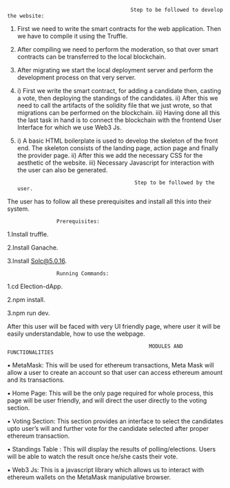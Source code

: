                                            Step to be followed to develop the website: 
1. First we need to write the smart contracts for the web application. Then we have to compile it using the Truffle. 
2. After compiling we need to perform the moderation, so that over smart contracts can be transferred to the local blockchain. 
3. After migrating we start the local deployment server and perform the development process on that very server. 
4. i) First we write the smart contract, for adding a candidate then, casting a vote, then deploying the standings of the candidates. 
ii) After this we need to call the artifacts of the solidity file that we just wrote, so that migrations can be performed on the blockchain. 
iii) Having done all this the last task in hand is to connect the blockchain with the frontend User Interface for which we use Web3 Js. 
5. i) A basic HTML boilerplate is used to develop the skeleton of the front end. The skeleton consists of the landing page, action page and finally the provider page.
ii) After this we add the necessary CSS for the aesthetic of the website. 
iii) Necessary Javascript for interaction with the user can also be generated. 


                                             Step to be followed by the user. 
       
 The user has to follow all these prerequisites and install all this into their system. 

                    Prerequisites: 
1.Install truffle.

2.Install Ganache.

3.Install Solc@5.0.16.


                    Running Commands: 
1.cd Election-dApp.

2.npm install.

3.npm run dev.

After this user will be faced with very UI friendly page, where user it will be easily understandable, how to use the webpage.



                                                  MODULES AND FUNCTIONALITIES 
▪ MetaMask: This will be used for ethereum transactions, Meta Mask will allow a user to create an account so that user can access ethereum amount and its transactions.

▪ Home Page: This will be the only page required for whole process, this page will be user friendly, and will direct the user directly to the voting section.

▪ Voting Section: This section provides an interface to select the candidates upto user’s will and further vote for the candidate selected after proper ethereum transaction.

▪ Standings Table : This will display the results of polling/elections. Users will be able to watch the result once he/she casts their vote.

▪ Web3 Js: This is a javascript library which allows us to interact with ethereum wallets on the MetaMask manipulative browser.

